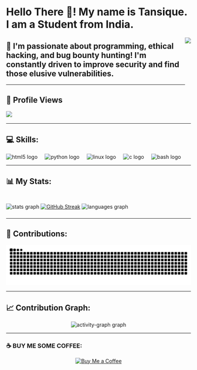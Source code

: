<h1>Hello There 👋! My name is Tansique. I am a Student from India.</h1>
<img align="right" height="200" src="https://backiee.com/static/wallpapers/1920x1080/386745.jpg" />

<h2>🚀 I'm passionate about programming, ethical hacking, and bug bounty hunting! I'm constantly driven to improve security and find those elusive vulnerabilities.</h2>

---

<h2>👀 Profile Views</h2>
<div align="left">
  <img src="https://profile-counter.glitch.me/tansique-17/count.svg?" />
</div>

---

## 💻 Skills:

<div align="left">
  <img src="https://cdn.jsdelivr.net/gh/devicons/devicon/icons/html5/html5-original.svg" height="40" alt="html5 logo" />
  <img width="12" />
  <img src="https://cdn.jsdelivr.net/gh/devicons/devicon/icons/python/python-original.svg" height="40" alt="python logo" />
  <img width="12" />
  <img src="https://cdn.jsdelivr.net/gh/devicons/devicon/icons/linux/linux-original.svg" height="40" alt="linux logo" />
  <img width="12" />
  <img src="https://cdn.jsdelivr.net/gh/devicons/devicon/icons/c/c-original.svg" height="40" alt="c logo" />
  <img width="12" />
  <img src="https://cdn.jsdelivr.net/gh/devicons/devicon/icons/bash/bash-original.svg" height="40" alt="bash logo" />
</div>

---

## 📊 My Stats:

###

<br clear="both">

<div align="left">
  <img src="https://github-readme-stats.vercel.app/api?username=tansique-17&hide_title=false&hide_rank=true&show_icons=true&include_all_commits=true&count_private=true&disable_animations=true&theme=dracula&locale=en&hide_border=true&order=1&custom_title=My%20Github%20Stats:" height="225" alt="stats graph"  />
  <a href="https://git.io/streak-stats"><img src="https://streak-stats.demolab.com?user=tansique-17" alt="GitHub Streak" /></a>
  <img src="https://github-readme-stats.vercel.app/api/top-langs?username=tansique-17&locale=en&hide_title=false&layout=compact&card_width=320&langs_count=5&theme=dracula&hide_border=true&order=2" height="150" alt="languages graph"  />
</div>

###


---

## 🐍 Contributions:

<div align="center">
  <img src="https://raw.githubusercontent.com/tansique-17/tansique-17/output/snake.svg" alt="Snake animation" />
</div>

---

## 📈 Contribution Graph:

<div align="center">
  <img src="https://github-readme-activity-graph.vercel.app/graph?username=tansique-17&area=false&hide_title=true&hide_border=false&theme=github-dark&radius=20" height="250" alt="activity-graph graph" />
</div>

---
### ☕ BUY ME SOME COFFEE:
<div align="center">
  <a href="https://buymeacoffee.com/tansique_17" target="_blank">
    <img src="https://camo.githubusercontent.com/9ab65d97242d6f3bc2b702d37f330f9528d679195e804afff00756a9158b8467/68747470733a2f2f617a3734333730322e766f2e6d7365636e642e6e65742f63646e2f6b6f6669332e706e673f763d30" height="100" alt="Buy Me a Coffee" />
  </a>
</div>
